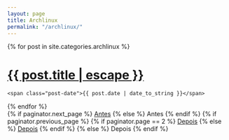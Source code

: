 ```yaml
---
layout: page
title: Archlinux
permalink: "/archlinux/"
---
```


<div class="posts">
  {% for post in site.categories.archlinux %}
  <div class="post">
    <h1 class="post-title">
      <a href="{{ post.url }}">
        {{ post.title | escape }}
      </a>
    </h1>

    <span class="post-date">{{ post.date | date_to_string }}</span>

  </div>
  {% endfor %}
</div>

<div class="pagination">
  {% if paginator.next_page %}
    <a class="pagination-item older" href="{{ site.baseurl }}page{{paginator.next_page}}">Antes</a>
  {% else %}
    <span class="pagination-item older">Antes</span>
  {% endif %}
  {% if paginator.previous_page %}
    {% if paginator.page == 2 %}
      <a class="pagination-item newer" href="{{ site.baseurl }}">Depois</a>
    {% else %}
      <a class="pagination-item newer" href="{{ site.baseurl }}page{{paginator.previous_page}}">Depois</a>
    {% endif %}
  {% else %}
    <span class="pagination-item newer">Depois</span>
  {% endif %}
</div>
